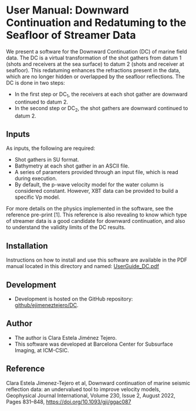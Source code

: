 # User Manual: Downward Continuation and Redatuming to the Seafloor of Streamer Data

We present a software for the Downward Continuation (DC) of marine field data. The DC is a virtual transformation of the shot gathers from datum 1 (shots and receivers at the sea surface) to datum 2 (shots and receiver at seafloor). This redatuming enhances the refractions present in the data, which are no longer hidden or overlapped by the seafloor reflections. The DC is done in two steps:

- In the first step or DC<sub>1</sub>, the receivers at each shot gather are downward continued to datum 2.
- In the second step or DC<sub>2</sub>, the shot gathers are downward continued to datum 2.

## Inputs

As inputs, the following are required:
- Shot gathers in SU format.
- Bathymetry at each shot gather in an ASCII file.
- A series of parameters provided through an input file, which is read during execution.
- By default, the p-wave velocity model for the water column is considered constant. However, XBT data can be provided to build a specific Vp model.

For more details on the physics implemented in the software, see the reference pre-print [1]. This reference is also revealing to know which type of streamer data is a good candidate for downward continuation, and also to understand the validity limits of the DC results.

## Installation

Instructions on how to install and use this software are available in the PDF manual located in this directory and named: [UserGuide_DC.pdf](UserGuide_DC.pdf)

## Development

- Development is hosted on the GitHub repository: [github/ejimeneztejero/DC](https://github.com/ejimeneztejero/DC).

## Author

- The author is Clara Estela Jiménez Tejero.
- This software was developed at Barcelona Center for Subsurface Imaging, at ICM-CSIC.

## Reference

Clara Estela Jimenez-Tejero et al, Downward continuation of marine seismic reflection data: an undervalued tool to improve velocity models, Geophysical Journal International, Volume 230, Issue 2, August 2022, Pages 831–848, https://doi.org/10.1093/gji/ggac087
